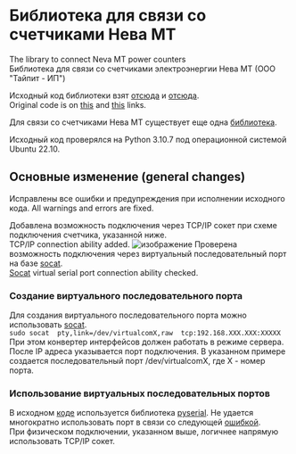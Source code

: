# Библиотека для связи со счетчиками Нева МТ
The library to connect Neva MT power counters<br>
Библиотека для связи со счетчиками электроэнергии Нева МТ (ООО "Тайпит - ИП")<br>

Исходный код библиотеки взят [отсюда](https://github.com/vika-sonne/NevaMt3xx/) и [отсюда](https://github.com/AlexObukhoff/neva-py3/).<br>
Original code is on [this](https://github.com/vika-sonne/NevaMt3xx/) and [this](https://github.com/AlexObukhoff/neva-py3/) links.<br>

Для связи со счетчиками Нева МТ существует еще одна [библиотека](https://github.com/nnemirovsky/pyneva/).<br>

Исходный код проверялся на Python 3.10.7 под операционной системой Ubuntu 22.10.<br>

## Основные изменение (general changes)
Исправлены все ошибки и предупреждения при исполнении исходного кода.
All warnings and errors are fixed.

Добавлена возможность подключения через TCP/IP сокет при схеме подключения счетчика, указанной ниже.<br>
TCP/IP connection ability added.
![изображение](https://github.com/ChernyaevAN/neva-mt-counter/assets/128255449/3842e0f7-f657-4e8e-9373-4aa854b8e7b5)
Проверена возможность подключения через виртуальный последовательный порт на базе [socat](http://www.dest-unreach.org/socat/doc/socat.html).<br>
[Socat](http://www.dest-unreach.org/socat/doc/socat.html) virtual serial port connection ability checked.

### Создание виртуального последовательного порта
Для создания виртуального последовательного порта можно использовать [socat](http://www.dest-unreach.org/socat/doc/socat.html).<br>
`sudo socat  pty,link=/dev/virtualcomX,raw  tcp:192.168.XXX.XXX:XXXXX`<br>
При этом конвертер интерфейсов должен работать в режиме сервера. После IP адреса указывается порт подключения. В указанном примере создается последовательный порт /dev/virtualcomX, где X - номер порта.

### Использование виртуальных последовательных портов
В исходном [коде](https://github.com/AlexObukhoff/neva-py3/) используется библиотека [pyserial](https://pypi.org/project/pyserial/). Не удается многократно использовать порт в связи со следующей [ошибкой](https://github.com/pyserial/pyserial/issues/196).<br>
При физическом подключении, указанном выше, логичнее напрямую использовать TCP/IP сокет.
